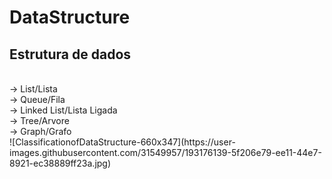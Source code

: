 # DataStructure
Estrutura de dados
---
</br>
-> List/Lista
</br>
-> Queue/Fila
</br>
-> Linked List/Lista Ligada
</br>
-> Tree/Arvore
</br>
-> Graph/Grafo
</br>
![ClassificationofDataStructure-660x347](https://user-images.githubusercontent.com/31549957/193176139-5f206e79-ee11-44e7-8921-ec38889ff23a.jpg)
